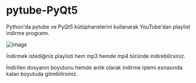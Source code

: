 # pytube-PyQt5

Python'da pytube ve PyQt5 kütüphanelerini kullanarak YouTube'dan playlist indirme programı.

![image](https://user-images.githubusercontent.com/65891055/127139988-f9ad4b6f-84d4-40cb-a247-ac3fcf94e086.png)


İndirmek istediğiniz playlisti hem mp3 hemde mp4 türünde indirebilirsiniz. 

İndirilen dosyanın boyutunu hemde anlık olarak indirme işlemi esnasında kalan boyutuda görebilirsiniz.
